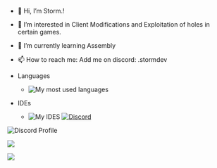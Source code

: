 - 👋 Hi, I’m Storm.!
- 👀 I’m interested in Client Modifications and Exploitation of holes in certain games.
- 🌱 I’m currently learning Assembly
- 📫 How to reach me: Add me on discord: .stormdev

- Languages
  - ![My most used languages](https://skillicons.dev/icons?i=lua,py,ts,javascript,html,markdown,cs,c,cpp,neovim,rust,dotnet,vim,unreal,powershell,linux,nodejs&perline=7 "My skills at this moment")
- IDEs
  - ![My IDES](https://skillicons.dev/icons?i=visualstudio,vscode,eclipse,vim "IDE(s) that I utilize")
[![Discord](https://skillicons.dev/icons?i=discord&perline=7)](https://discord.com/users/1151900606265569421)

![Discord Profile](https://discord.c99.nl/widget/theme-3/1151900606265569421.png)

![](https://github-readme-stats.vercel.app/api?username=storm99999&show_icons=true&include_all_commits=true&theme=tokyonight&border_radius=10)

![](https://github-readme-stats.vercel.app/api/top-langs/?username=storm99999&layout=compact&theme=tokyonight&border_radius=10&langs_count=10)
